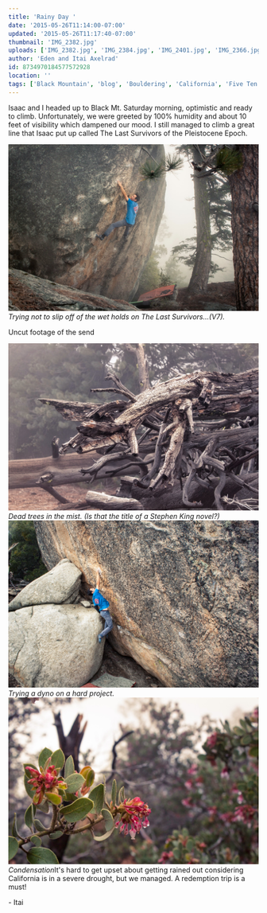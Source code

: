 ```yaml
---
title: 'Rainy Day '
date: '2015-05-26T11:14:00-07:00'
updated: '2015-05-26T11:17:40-07:00'
thumbnail: 'IMG_2382.jpg'
uploads: ['IMG_2382.jpg', 'IMG_2384.jpg', 'IMG_2401.jpg', 'IMG_2366.jpg']
author: 'Eden and Itai Axelrad'
id: 8734970184577572928
location: ''
tags: ['Black Mountain', 'blog', 'Bouldering', 'California', 'Five Ten', 'highball', 'Itai']
---
```

Isaac and I headed up to Black Mt. Saturday morning, optimistic and ready to climb. Unfortunately, we were greeted by 100% humidity and about 10 feet of visibility which dampened our mood. I still managed to climb a great line that Isaac put up called The Last Survivors of the Pleistocene Epoch.

![image alt](uploads/IMG_2382.jpg)*Trying not to slip off of the wet holds on The Last Survivors...(V7).*

Uncut footage of the send

![image alt](uploads/IMG_2384.jpg)*Dead trees in the mist. (Is that the title of a Stephen King novel?)*![image alt](uploads/IMG_2401.jpg)*Trying a dyno on a hard project.*![image alt](uploads/IMG_2366.jpg)*Condensation*It's hard to get upset about getting rained out considering California is in a severe drought, but we managed. A redemption trip is a must!

\- Itai

